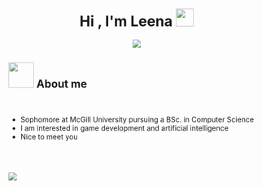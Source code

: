 
<!--
**xaileena/xaileena** is a ✨ _special_ ✨ repository because its `README.md` (this file) appears on your GitHub profile.

Here are some ideas to get you started:

- 🔭 I’m currently working on ...
- 🌱 I’m currently learning ...
- 👯 I’m looking to collaborate on ...
- 🤔 I’m looking for help with ...
- 💬 Ask me about ...
- 📫 How to reach me: ...
- 😄 Pronouns: ...
- ⚡ Fun fact: ...
-->

<h1 align="center"><b>Hi , I'm Leena </b><img src="https://pa1.narvii.com/6664/36d1e3b36375ca7ade7d24ef9e0f2f4efa0f15ab_hq.gif" width="35"></h1>

<p align="center">
  <a href="https://github.com/DenverCoder1/readme-typing-svg"><img src="https://readme-typing-svg.herokuapp.com?font=Time+New+Roman&color=red&size=25&center=true&vCenter=true&width=600&height=100&lines=Computer+Science+Student&hearts;++"></a>
  </p>
  
  ## <picture><img src = "https://repository-images.githubusercontent.com/362366029/55d65928-49c3-474a-97fb-be448443aa6c" width = 50px></picture> **About me**
  
  <br>

- Sophomore at McGill University pursuing a BSc. in Computer Science
- I am interested in game development and artificial intelligence
- Nice to meet you

<br><br>

<img src="https://images-wixmp-ed30a86b8c4ca887773594c2.wixmp.com/f/32e4cea2-f889-4741-9700-fb112823c42c/d9iofo2-d1b971c2-f55e-4343-b7a6-ae8a955c1c33.gif?token=eyJ0eXAiOiJKV1QiLCJhbGciOiJIUzI1NiJ9.eyJzdWIiOiJ1cm46YXBwOjdlMGQxODg5ODIyNjQzNzNhNWYwZDQxNWVhMGQyNmUwIiwiaXNzIjoidXJuOmFwcDo3ZTBkMTg4OTgyMjY0MzczYTVmMGQ0MTVlYTBkMjZlMCIsIm9iaiI6W1t7InBhdGgiOiJcL2ZcLzMyZTRjZWEyLWY4ODktNDc0MS05NzAwLWZiMTEyODIzYzQyY1wvZDlpb2ZvMi1kMWI5NzFjMi1mNTVlLTQzNDMtYjdhNi1hZThhOTU1YzFjMzMuZ2lmIn1dXSwiYXVkIjpbInVybjpzZXJ2aWNlOmZpbGUuZG93bmxvYWQiXX0.tCK860Sb3QyA_Pba_-UqnR0hi-XbjDTqouFxYR1O2IY"><br><br> 
